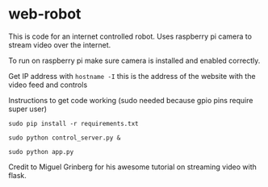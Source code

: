 # web-robot

This is code for an internet controlled robot. Uses raspberry pi camera to stream video over the internet.

To run on raspberry pi make sure camera is installed and enabled correctly.

Get IP address with <code>hostname -I</code> this is the address of the website with the video feed and controls

Instructions to get code working (sudo needed because gpio pins require super user)

<code>sudo pip install -r requirements.txt</code>

<code>sudo python control_server.py &</code>

<code>sudo python app.py</code>

Credit to Miguel Grinberg for his awesome tutorial on streaming video with flask. 

